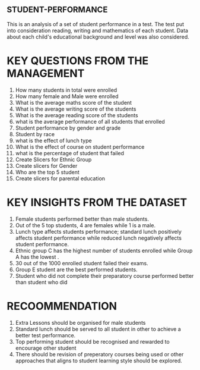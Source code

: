 ## STUDENT-PERFORMANCE
This is an analysis of a set of student performance in a test. The test put into consideration reading, writing and mathematics of each student. Data about each child's educational background and level was also considered.

# KEY QUESTIONS FROM THE MANAGEMENT
1. How many students in total were enrolled
2. How many female and Male were enrolled
3. What is the average maths score of the student
4. What is the average writing score of the students
5. What is the average reading score of the students
5. what is the average performance of all students that enrolled 
6. Student performance by gender and grade
7. Student by race
8. what is the effect of lunch type 
9. What is the effect of course on student performance
10. what is the percentage of student that failed
11. Create Slicers for Ethnic Group
12. Create slicers for Gender
13. Who are the top 5 student
14. Create slicers for parental education

# KEY INSIGHTS FROM THE DATASET
1. Female students performed better than male students. 
2. Out of the 5 top students, 4 are females while 1 is a male.
3. Lunch type affects students performance; standard lunch positively affects student performance while reduced lunch negatively affects student performance.
4. Ethnic group C  has the highest number of students enrolled while Group A has the lowest .
5. 30  out of the 1000 enrolled student failed their exams. 
6. Group E student are the best performed students.
7. Student who did not complete their preparatory course performed better than student who did

# RECOOMMENDATION
1. Extra Lessons should be organised for male students
2. Standard lunch should be served to all student in other to achieve a better test performance. 
3. Top performing student should be recognised and rewarded to encourage other student
4. There should be revision of preperatory courses being used or other approaches that aligns to student learning style should be explored. 
